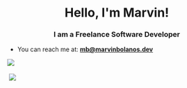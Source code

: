 <h1 align="center">Hello, I'm Marvin!</h1>

<h3 align="center">I am a Freelance Software Developer</h3>

- You can reach me at: **mb@marvinbolanos.dev**

<p align="center">
   <img align="left" src="https://github-readme-stats.vercel.app/api/top-langs/?username=HarmonicVoid&layout=compact&hide=html"  />
</p>

<br/>

<p>&nbsp;<img align="center" src="https://github-readme-stats.vercel.app/api?username=HarmonicVoid&show_icons=true" /></p>

